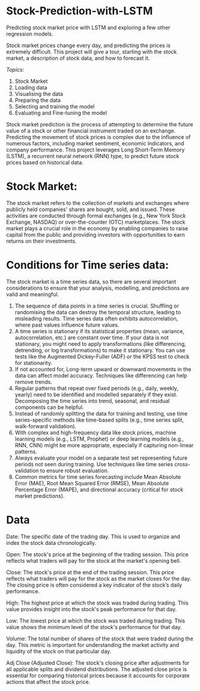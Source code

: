 # Stock-Prediction-with-LSTM
Predicting stock market price with LSTM and exploring a few other regression models.

Stock market prices change every day, and predicting the prices is extremely difficult. This project will give a tour, starting with the stock market, a description of stock data, and how to forecast it. 

*Topics:*

1. Stock Market
2. Loading data
3. Visualising the data
4. Preparing the data
5. Selecting and training the model
6. Evaluating and Fine-tuning the model

Stock market prediction is the process of attempting to determine the future value of a stock or other financial instrument traded on an exchange. Predicting the movement of stock prices is complex due to the influence of numerous factors, including market sentiment, economic indicators, and company performance. This project leverages Long Short-Term Memory (LSTM), a recurrent neural network (RNN) type, to predict future stock prices based on historical data.

# Stock Market:
The stock market refers to the collection of markets and exchanges where publicly held companies' shares are bought, sold, and issued. These activities are conducted through formal exchanges (e.g., New York Stock Exchange, NASDAQ) or over-the-counter (OTC) marketplaces. The stock market plays a crucial role in the economy by enabling companies to raise capital from the public and providing investors with opportunities to earn returns on their investments.

# Conditions for Time series data: 

The stock market is a time series data, so there are several important considerations to ensure that your analysis, modelling, and predictions are valid and meaningful. 

1. The sequence of data points in a time series is crucial. Shuffling or randomising the data can destroy the temporal structure, leading to misleading results. Time series data often exhibits autocorrelation, where past values influence future values.
2. A time series is stationary if its statistical properties (mean, variance, autocorrelation, etc.) are constant over time. If your data is not stationary, you might need to apply transformations (like differencing, detrending, or log transformations) to make it stationary. You can use tests like the Augmented Dickey-Fuller (ADF) or the KPSS test to check for stationarity.
3. If not accounted for, Long-term upward or downward movements in the data can affect model accuracy. Techniques like differencing can help remove trends.
4. Regular patterns that repeat over fixed periods (e.g., daily, weekly, yearly) need to be identified and modelled separately if they exist. Decomposing the time series into trend, seasonal, and residual components can be helpful.
5. Instead of randomly splitting the data for training and testing, use time series-specific methods like time-based splits (e.g., time series split, walk-forward validation).
6. With complex and high-frequency data like stock prices, machine learning models (e.g., LSTM, Prophet) or deep learning models (e.g., RNN, CNN) might be more appropriate, especially if capturing non-linear patterns.
7. Always evaluate your model on a separate test set representing future periods not seen during training. Use techniques like time series cross-validation to ensure robust evaluation.
8. Common metrics for time series forecasting include Mean Absolute Error (MAE), Root Mean Squared Error (RMSE), Mean Absolute Percentage Error (MAPE), and directional accuracy (critical for stock market predictions).

# Data

Date: The specific date of the trading day. This is used to organize and index the stock data chronologically.

Open: The stock's price at the beginning of the trading session. This price reflects what traders will pay for the stock at the market's opening bell.

Close: The stock's price at the end of the trading session. This price reflects what traders will pay for the stock as the market closes for the day. The closing price is often considered a key indicator of the stock’s daily performance.

High: The highest price at which the stock was traded during trading. This value provides insight into the stock's peak performance for that day.

Low: The lowest price at which the stock was traded during trading. This value shows the minimum level of the stock's performance for that day.

Volume: The total number of shares of the stock that were traded during the day. This metric is important for understanding the market activity and liquidity of the stock on that particular day.

Adj Close (Adjusted Close): The stock's closing price after adjustments for all applicable splits and dividend distributions. The adjusted close price is essential for comparing historical prices because it accounts for corporate actions that affect the stock price.











